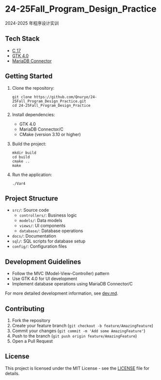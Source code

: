 # 24-25Fall_Program_Design_Practice
2024-2025 年程序设计实训

## Tech Stack

- [C 17](https://en.wikipedia.org/wiki/C17_(C_standard_revision))
- [GTK 4.0](https://docs.gtk.org/gtk4/index.html)
- [MariaDB Connector](https://mariadb.com/kb/en/mariadb-connector-c/)

## Getting Started

1. Clone the repository:
   ```
   git clone https://github.com/Qnurye/24-25Fall_Program_Design_Practice.git
   cd 24-25Fall_Program_Design_Practice
   ```

2. Install dependencies:
   - GTK 4.0
   - MariaDB Connector/C
   - CMake (version 3.10 or higher)

3. Build the project:
   ```
   mkdir build
   cd build
   cmake ..
   make
   ```

4. Run the application:
   ```
   ./Var4
   ```

## Project Structure

- `src/`: Source code
  - `controllers/`: Business logic
  - `models/`: Data models
  - `views/`: UI components
  - `database/`: Database operations
- `docs/`: Documentation
- `sql/`: SQL scripts for database setup
- `config/`: Configuration files

## Development Guidelines

- Follow the MVC (Model-View-Controller) pattern
- Use GTK 4.0 for UI development
- Implement database operations using MariaDB Connector/C

For more detailed development information, see [dev.md](docs/dev.md).

## Contributing

1. Fork the repository
2. Create your feature branch (`git checkout -b feature/AmazingFeature`)
3. Commit your changes (`git commit -m 'Add some AmazingFeature'`)
4. Push to the branch (`git push origin feature/AmazingFeature`)
5. Open a Pull Request

## License

This project is licensed under the MIT License - see the [LICENSE](LICENSE) file for details.
